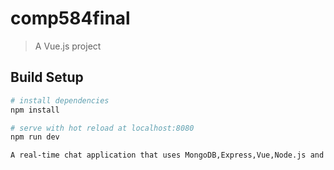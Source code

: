 # comp584final

> A Vue.js project

## Build Setup

``` bash
# install dependencies
npm install

# serve with hot reload at localhost:8080
npm run dev

A real-time chat application that uses MongoDB,Express,Vue,Node.js and leveredges Socket.io
